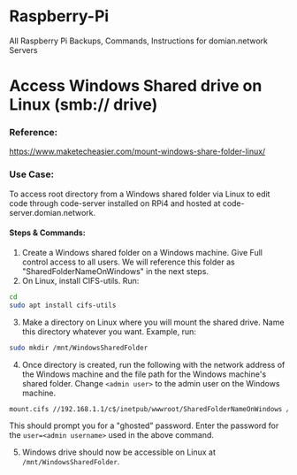 # Raspberry-Pi
All Raspberry Pi Backups, Commands, Instructions for domian.network Servers

# Access Windows Shared drive on Linux (smb:// drive)
### Reference: 
https://www.maketecheasier.com/mount-windows-share-folder-linux/
### Use Case:
To access root directory from a Windows shared folder via Linux to edit code through code-server installed on RPi4 and hosted at code-server.domian.network.

#### Steps & Commands:
1. Create a Windows shared folder on a Windows machine. Give Full control access to all users. We will reference this folder as "SharedFolderNameOnWindows" in the next steps.
2. On Linux, install CIFS-utils. Run:
```bash
cd 
sudo apt install cifs-utils
```
3. Make a directory on Linux where you will mount the shared drive. Name this directory whatever you want. Example, run:
```bash
sudo mkdir /mnt/WindowsSharedFolder
```
4. Once directory is created, run the following with the network address of the Windows machine and the file path for the Windows machine's shared folder. Change ```<admin user>``` to the admin user on the Windows machine.
```bash
mount.cifs //192.168.1.1/c$/inetpub/wwwroot/SharedFolderNameOnWindows /mnt/WindowsSharedFolder -o user=<admin user>
```
This should prompt you for a "ghosted" password. Enter the password for the ```user=<admin username>``` used in the above command.

5. Windows drive should now be accessible on Linux at ```/mnt/WindowsSharedFolder```.
